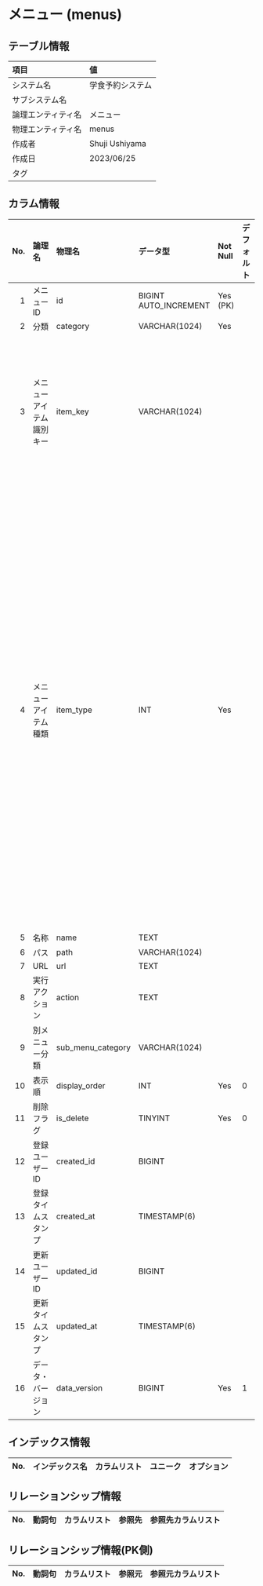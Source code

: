 # メニュー (menus)

## テーブル情報

| 項目                           | 値                                                                                                   |
|:-------------------------------|:-----------------------------------------------------------------------------------------------------|
| システム名                     | 学食予約システム                                                                                     |
| サブシステム名                 |                                                                                                      |
| 論理エンティティ名             | メニュー                                                                                             |
| 物理エンティティ名             | menus                                                                                                |
| 作成者                         | Shuji Ushiyama                                                                                       |
| 作成日                         | 2023/06/25                                                                                           |
| タグ                           |                                                                                                      |



## カラム情報

| No. | 論理名                         | 物理名                         | データ型                       | Not Null | デフォルト           | 備考                           |
|----:|:-------------------------------|:-------------------------------|:-------------------------------|:---------|:---------------------|:-------------------------------|
|   1 | メニューID                     | id                             | BIGINT AUTO_INCREMENT          | Yes (PK) |                      |                                |
|   2 | 分類                           | category                       | VARCHAR(1024)                  | Yes      |                      |                                |
|   3 | メニューアイテム識別キー       | item_key                       | VARCHAR(1024)                  |          |                      | 分類内でユニークな識別キー     |
|   4 | メニューアイテム種類           | item_type                      | INT                            | Yes      |                      | 0:セパレータ 1:サイト内リンク 2:サイト外リンク 3:アクション処理 4:別メニュー展開 |
|   5 | 名称                           | name                           | TEXT                           |          |                      |                                |
|   6 | パス                           | path                           | VARCHAR(1024)                  |          |                      |                                |
|   7 | URL                            | url                            | TEXT                           |          |                      |                                |
|   8 | 実行アクション                 | action                         | TEXT                           |          |                      |                                |
|   9 | 別メニュー分類                 | sub_menu_category              | VARCHAR(1024)                  |          |                      |                                |
|  10 | 表示順                         | display_order                  | INT                            | Yes      | 0                    |                                |
|  11 | 削除フラグ                     | is_delete                      | TINYINT                        | Yes      | 0                    |                                |
|  12 | 登録ユーザーID                 | created_id                     | BIGINT                         |          |                      |                                |
|  13 | 登録タイムスタンプ             | created_at                     | TIMESTAMP(6)                   |          |                      |                                |
|  14 | 更新ユーザーID                 | updated_id                     | BIGINT                         |          |                      |                                |
|  15 | 更新タイムスタンプ             | updated_at                     | TIMESTAMP(6)                   |          |                      |                                |
|  16 | データ・バージョン             | data_version                   | BIGINT                         | Yes      | 1                    |                                |



## インデックス情報

| No. | インデックス名                 | カラムリスト                             | ユニーク   | オプション                     | 
|----:|:-------------------------------|:-----------------------------------------|:-----------|:-------------------------------|



## リレーションシップ情報

| No. | 動詞句                         | カラムリスト                             | 参照先                         | 参照先カラムリスト                       |
|----:|:-------------------------------|:-----------------------------------------|:-------------------------------|:-----------------------------------------|



## リレーションシップ情報(PK側)

| No. | 動詞句                         | カラムリスト                             | 参照元                         | 参照元カラムリスト                       |
|----:|:-------------------------------|:-----------------------------------------|:-------------------------------|:-----------------------------------------|



